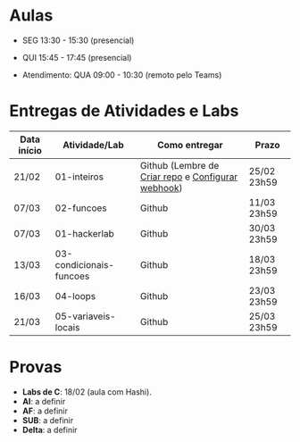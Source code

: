 

# Aulas

* SEG 13:30 - 15:30 (presencial)
* QUI 15:45 - 17:45 (presencial)

* Atendimento: QUA 09:00 - 10:30 (remoto pelo Teams)

# Entregas de Atividades e Labs


| Data início | Atividade/Lab                     | Como entregar                                                         | Prazo              |
|-------------|-----------------------------------|-----------------------------------------------------------------------|--------------------|
| 21/02 | 01-inteiros | Github (Lembre de [Criar repo](https://classroom.github.com/a/JPDpzr6H) e [Configurar webhook](https://insper.blackboard.com/bbcswebdav/pid-980938-dt-content-rid-9706549_2/xid-9706549_2)) | 25/02 23h59 |
| 07/03 | 02-funcoes | Github | 11/03 23h59 |
| 07/03 | 01-hackerlab | Github | 30/03 23h59 |
| 13/03 | 03-condicionais-funcoes | Github | 18/03 23h59 |
| 16/03 | 04-loops | Github | 23/03 23h59 |
| 21/03 | 05-variaveis-locais | Github | 25/03 23h59 |


# Provas

- **Labs de C**: 18/02 (aula com Hashi).
- **AI**: a definir
- **AF**: a definir
- **SUB**: a definir
- **Delta**: a definir